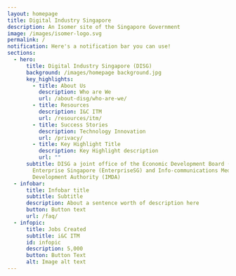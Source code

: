 ```yaml
---
layout: homepage
title: Digital Industry Singapore
description: An Isomer site of the Singapore Government
image: /images/isomer-logo.svg
permalink: /
notification: Here's a notification bar you can use!
sections:
  - hero:
      title: Digital Industry Singapore (DISG)
      background: /images/homepage background.jpg
      key_highlights:
        - title: About Us
          description: Who are We
          url: /about-disg/who-are-we/
        - title: Resources
          description: I&C ITM
          url: /resources/itm/
        - title: Success Stories
          description: Technology Innovation
          url: /privacy/
        - title: Key Highlight Title
          description: Key Highlight description
          url: ""
      subtitle: DISG a joint office of the Economic Development Board (EDB),
        Enterprise Singapore (EnterpriseSG) and Info-communications Media
        Development Authority (IMDA)
  - infobar:
      title: Infobar title
      subtitle: Subtitle
      description: About a sentence worth of description here
      button: Button text
      url: /faq/
  - infopic:
      title: Jobs Created
      subtitle: i&C ITM
      id: infopic
      description: 5,000
      button: Button Text
      alt: Image alt text
---
```

